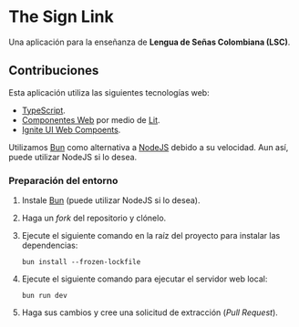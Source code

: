 # The Sign Link

Una aplicación para la enseñanza de **Lengua de Señas Colombiana (LSC)**.

## Contribuciones

Esta aplicación utiliza las siguientes tecnologías web:

- [TypeScript](https://www.typescriptlang.org/).
- [Componentes Web](https://www.webcomponents.org/introduction) por medio de [Lit](https://lit.dev/).
- [Ignite UI Web Compoents](https://www.infragistics.com/products/ignite-ui-web-components/web-components/components/general-getting-started).

Utilizamos [Bun](https://bun.sh) como alternativa a [NodeJS](https://nodejs.org/en) debido a su velocidad. Aun así, puede utilizar NodeJS si lo desea.

### Preparación del entorno

1. Instale [Bun](https://bun.sh/docs/installation) (puede utilizar NodeJS si lo desea).

2. Haga un _fork_ del repositorio y clónelo.

3. Ejecute el siguiente comando en la raíz del proyecto para instalar las dependencias:

   ```shell
   bun install --frozen-lockfile
   ```

4. Ejecute el siguiente comando para ejecutar el servidor web local:

   ```shell
   bun run dev
   ```

5. Haga sus cambios y cree una solicitud de extracción (_Pull Request_).
